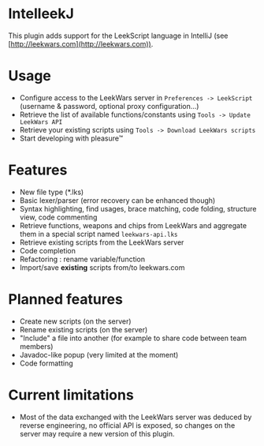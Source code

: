 IntelleekJ
==========

This plugin adds support for the LeekScript language in IntelliJ (see [http://leekwars.com](http://leekwars.com)).

Usage
=====

* Configure access to the LeekWars server in `Preferences -> LeekScript` (username & password, optional proxy configuration...)
* Retrieve the list of available functions/constants using `Tools -> Update LeekWars API`
* Retrieve your existing scripts using `Tools -> Download LeekWars scripts`
* Start developing with pleasure™

Features
========

* New file type (*.lks)
* Basic lexer/parser (error recovery can be enhanced though)
* Syntax highlighting, find usages, brace matching, code folding, structure view, code commenting
* Retrieve functions, weapons and chips from LeekWars and aggregate them in a special script named `leekwars-api.lks`
* Retrieve existing scripts from the LeekWars server
* Code completion
* Refactoring : rename variable/function
* Import/save **existing** scripts from/to leekwars.com

Planned features
================
* Create new scripts (on the server)
* Rename existing scripts (on the server)
* "Include" a file into another (for example to share code between team members)
* Javadoc-like popup (very limited at the moment)
* Code formatting

Current limitations
===================

* Most of the data exchanged with the LeekWars server was deduced by reverse engineering, no official API is exposed, so changes on the server may require a new version of this plugin.